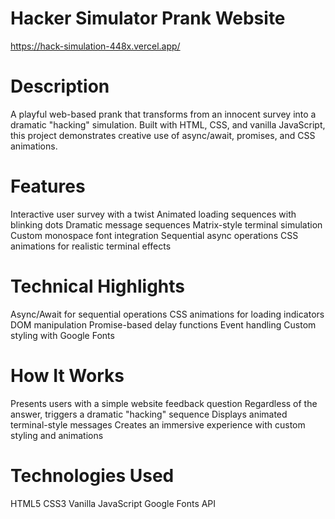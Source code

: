 # Hacker Simulator Prank Website

https://hack-simulation-448x.vercel.app/

# Description
A playful web-based prank that transforms from an innocent survey into a dramatic "hacking" simulation. Built with HTML, CSS, and vanilla JavaScript, this project demonstrates creative use of async/await, promises, and CSS animations.

# Features
Interactive user survey with a twist
Animated loading sequences with blinking dots
Dramatic message sequences
Matrix-style terminal simulation
Custom monospace font integration
Sequential async operations
CSS animations for realistic terminal effects

# Technical Highlights
Async/Await for sequential operations
CSS animations for loading indicators
DOM manipulation
Promise-based delay functions
Event handling
Custom styling with Google Fonts

# How It Works
Presents users with a simple website feedback question
Regardless of the answer, triggers a dramatic "hacking" sequence
Displays animated terminal-style messages
Creates an immersive experience with custom styling and animations

# Technologies Used
HTML5
CSS3
Vanilla JavaScript
Google Fonts API
